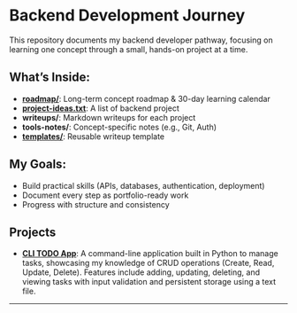# Backend Development Journey

This repository documents my backend developer pathway, focusing on learning one concept through a small, hands-on project at a time.

## What’s Inside:
- [**roadmap/**](https://github.com/Sachither/Backend-Journey/tree/main/roadmap): Long-term concept roadmap & 30-day learning calendar
- [**project-ideas.txt**](https://github.com/Sachither/Backend-Journey/blob/main/Project-Ideas.txt): A list of backend project
- **writeups/**: Markdown writeups for each project
- **tools-notes/**: Concept-specific notes (e.g., Git, Auth)
- [**templates/**](https://github.com/Sachither/Backend-Journey/tree/main/templates): Reusable writeup template

## My Goals:
- Build practical skills (APIs, databases, authentication, deployment)
- Document every step as portfolio-ready work
- Progress with structure and consistency

## Projects
- **[CLI TODO App](https://github.com/Sachither/CLI-TODO_App)**: A command-line application built in Python to manage tasks, showcasing my knowledge of CRUD operations (Create, Read, Update, Delete). Features include adding, updating, deleting, and viewing tasks with input validation and persistent storage using a text file.

---

